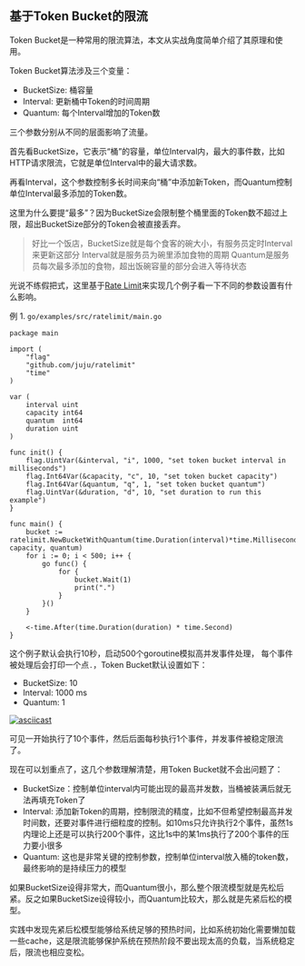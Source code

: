 基于Token Bucket的限流
--------------------

Token Bucket是一种常用的限流算法，本文从实战角度简单介绍了其原理和使用。

Token Bucket算法涉及三个变量：

* BucketSize: 桶容量
* Interval: 更新桶中Token的时间周期
* Quantum: 每个Interval增加的Token数

三个参数分别从不同的层面影响了流量。
 
首先看BucketSize，它表示“桶”的容量，单位Interval内，最大的事件数，比如HTTP请求限流，它就是单位Interval中的最大请求数。

再看Interval，这个参数控制多长时间来向“桶”中添加新Token，而Quantum控制单位Interval最多添加的Token数。

这里为什么要提“最多”？因为BucketSize会限制整个桶里面的Token数不超过上限，超出BucketSize部分的Token会被直接丢弃。

> 好比一个饭店，BucketSize就是每个食客的碗大小，有服务员定时Interval来更新这部分
> Interval就是服务员为碗里添加食物的周期
> Quantum是服务员每次最多添加的食物，超出饭碗容量的部分会进入等待状态

光说不练假把式，这里基于[Rate Limit](https://github.com/juju/ratelimit)来实现几个例子看一下不同的参数设置有什么影响。

例 1. `go/examples/src/ratelimit/main.go`

```
package main

import (
	"flag"
	"github.com/juju/ratelimit"
	"time"
)

var (
	interval uint
	capacity int64
	quantum  int64
	duration uint
)

func init() {
	flag.UintVar(&interval, "i", 1000, "set token bucket interval in milliseconds")
	flag.Int64Var(&capacity, "c", 10, "set token bucket capacity")
	flag.Int64Var(&quantum, "q", 1, "set token bucket quantum")
	flag.UintVar(&duration, "d", 10, "set duration to run this example")
}

func main() {
	bucket := ratelimit.NewBucketWithQuantum(time.Duration(interval)*time.Millisecond, capacity, quantum)
	for i := 0; i < 500; i++ {
		go func() {
			for {
				bucket.Wait(1)
				print(".")
			}
		}()
	}

	<-time.After(time.Duration(duration) * time.Second)
}
```

这个例子默认会执行10秒，启动500个goroutine模拟高并发事件处理，
每个事件被处理后会打印一个点`.`，Token Bucket默认设置如下：

* BucketSize: 10
* Interval: 1000 ms
* Quantum: 1

[![asciicast](https://asciinema.org/a/bavkebqxc4wjgb2zv0t97es9y.png)](https://asciinema.org/a/3mmy9EJETqIUkQF9E4a6gEQi1)

可见一开始执行了10个事件，然后后面每秒执行1个事件，并发事件被稳定限流了。

现在可以划重点了，这几个参数理解清楚，用Token Bucket就不会出问题了：

* BucketSize：控制单位interval内可能出现的最高并发数，当桶被装满后就无法再填充Token了
* Interval: 添加新Token的周期，控制限流的精度，比如不但希望控制最高并发时间数，还要对事件进行细粒度的控制。如10ms只允许执行2个事件，虽然1s内理论上还是可以执行200个事件，这比1s中的某1ms执行了200个事件的压力要小很多
* Quantum: 这也是非常关键的控制参数，控制单位interval放入桶的token数，最终影响的是持续压力的模型

如果BucketSize设得非常大，而Quantum很小，那么整个限流模型就是先松后紧。反之如果BucketSize设得较小，而Quantum比较大，那么就是先紧后松的模型。

实践中发现先紧后松模型能够给系统足够的预热时间，比如系统初始化需要懒加载一些cache，这是限流能够保护系统在预热阶段不要出现太高的负载，当系统稳定后，限流也相应变松。
